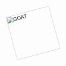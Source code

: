<div style="position: relative; width: 100%; min-height: 300px;">

  <img src="https://daddyyankee.com/wp-content/uploads/2022/03/goat_step-978x1024.png"
       alt="GOAT"
       style="position: absolute; top: 20px; right: 20px; width: 120px; transform: rotate(-15deg); z-index: 10;">
